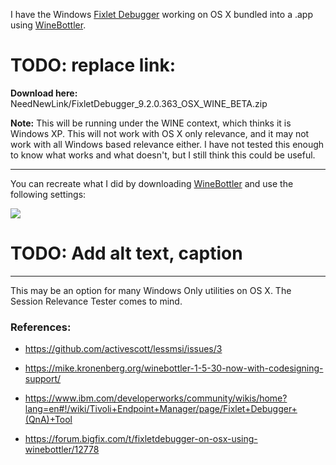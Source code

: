 I have the Windows [Fixlet Debugger][1] working on OS X bundled into a .app using [WineBottler][2].

# TODO: replace link:
**Download here:**  NeedNewLink/FixletDebugger_9.2.0.363_OSX_WINE_BETA.zip

**Note:** This will be running under the WINE context, which thinks it is Windows XP. This will not work with OS X only relevance, and it may not work with all Windows based relevance either. I have not tested this enough to know what works and what doesn't, but I still think this could be useful.
  

----------


You can recreate what I did by downloading [WineBottler][3] and use the following settings:

![](https://jgstew.github.io/images/Winebottler_FixletDebugger_9.2.png)
# TODO: Add alt text, caption

----------
  
This may be an option for many Windows Only utilities on OS X. The Session Relevance Tester comes to mind.
  
### References:

- https://github.com/activescott/lessmsi/issues/3
- https://mike.kronenberg.org/winebottler-1-5-30-now-with-codesigning-support/
- https://www.ibm.com/developerworks/community/wikis/home?lang=en#!/wiki/Tivoli+Endpoint+Manager/page/Fixlet+Debugger+(QnA)+Tool
- https://forum.bigfix.com/t/fixletdebugger-on-osx-using-winebottler/12778


  [1]: http://support.bigfix.com/bes/install/utilities/9.2/
  [2]: http://winebottler.kronenberg.org/
  [3]: http://winebottler.kronenberg.org/combo/builds/WineBottlerCombo_1.6.1.dmg
  
